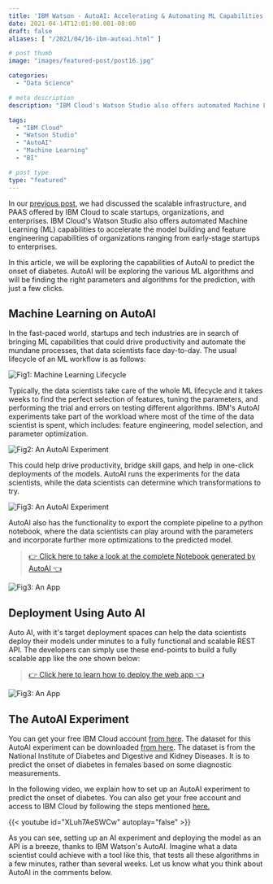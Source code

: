 ```yaml
---
title: 'IBM Watson - AutoAI: Accelerating & Automating ML Capabilities'
date: 2021-04-14T12:01:00.001-08:00
draft: false
aliases: [ "/2021/04/16-ibm-autoai.html" ]

# post thumb
image: "images/featured-post/post16.jpg"

categories:
  - "Data Science"

# meta description
description: "IBM Cloud's Watson Studio also offers automated Machine Learning (ML) capabilities to accelerate the model building and feature engineering capabilities of organizations ranging from early-stage startups to enterprises. Typically, the data scientists take care of the whole ML lifecycle and it takes weeks to find the perfect selection of features, tuning the parameters, and performing the trial and errors on testing different algorithms. IBM's AutoAI experiments take part of the workload where most of the time of the data scientist is spent, which includes: feature engineering, model selection, and parameter optimization."

tags:
  - "IBM Cloud"
  - "Watson Studio"
  - "AutoAI"
  - "Machine Learning"
  - "BI"

# post type
type: "featured"
---
```


In our [previous post](https://www.datawrangler.in/blog/12-ibm-cloud/), we had discussed the scalable infrastructure, and PAAS offered by IBM Cloud to scale startups, organizations, and enterprises. IBM Cloud's Watson Studio also offers automated Machine Learning (ML) capabilities to accelerate the model building and feature engineering capabilities of organizations ranging from early-stage startups to enterprises.

In this article, we will be exploring the capabilities of AutoAI to predict the onset of diabetes. AutoAI will be exploring the various ML algorithms and will be finding the right parameters and algorithms for the prediction, with just a few clicks.

## Machine Learning on AutoAI

In the fast-paced world, startups and tech industries are in search of bringing ML capabilities that could drive productivity and automate the mundane processes, that data scientists face day-to-day. The usual lifecycle of an ML workflow is as follows:

![Fig1: Machine Learning Lifecycle](../../images/post/16-ibm-autoai/img1.jpg)

Typically, the data scientists take care of the whole ML lifecycle and it takes weeks to find the perfect selection of features, tuning the parameters, and performing the trial and errors on testing different algorithms. IBM's AutoAI experiments take part of the workload where most of the time of the data scientist is spent, which includes: feature engineering, model selection, and parameter optimization.

![Fig2: An AutoAI Experiment](../../images/post/16-ibm-autoai/img2.jpg)

This could help drive productivity, bridge skill gaps, and help in one-click deployments of the models. AutoAI runs the experiments for the data scientists, while the data scientists can determine which transformations to try.

![Fig3: An AutoAI Experiment](../../images/post/16-ibm-autoai/img3.jpg)

AutoAI also has the functionality to export the complete pipeline to a python notebook, where the data scientists can play around with the parameters and incorporate further more optimizations to the predicted model.

> [:point_right: Click here to take a look at the complete Notebook generated by AutoAI :point_left: ](https://nbviewer.jupyter.org/github/datawrangl3r/autoai-diabetes-prediction/blob/master/notebook/DiabetesPredictionnotebook.ipynb)

![Fig3: An App](../../images/post/16-ibm-autoai/img4.jpg)

## Deployment Using Auto AI

Auto AI, with it's target deployment spaces can help the data scientists deploy their models under minutes to a fully functional and scalable REST API. The developers can simply use these end-points to build a fully scalable app like the one shown below:

> [:point_right: Click here to learn how to deploy the web app :point_left: ](https://github.com/datawrangl3r/autoai-diabetes-prediction#how-to-deploy-the-web-app)

![Fig3: An App](../../images/post/16-ibm-autoai/img5.jpg)

## The AutoAI Experiment

You can get your free IBM Cloud account [from here](https://www.ibm.com/in-en/cloud/free).
The dataset for this AutoAI experiment can be downloaded [from here](https://www.kaggle.com/uciml/pima-indians-diabetes-database/download). The dataset is from the National Institute of Diabetes and Digestive and Kidney Diseases. It is to predict the onset of diabetes in females based on some diagnostic measurements.

In the following video, we explain how to set up an AutoAI experiment to predict the onset of diabetes. You can also get your free account and access to IBM Cloud by following the steps mentioned [here.](https://www.datawrangler.in/blog/12-ibm-cloud/)

{{< youtube id="XLuh7AeSWCw" autoplay="false" >}}

As you can see, setting up an AI experiment and deploying the model as an API is a breeze, thanks to IBM Watson's AutoAI. Imagine what a data scientist could achieve with a tool like this, that tests all these algorithms in a few minutes, rather than several weeks. Let us know what you think about AutoAI in the comments below.
